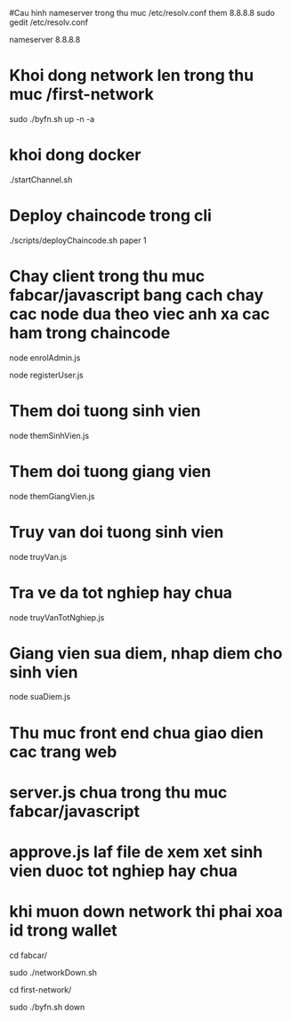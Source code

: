 #Cau hinh nameserver trong thu muc /etc/resolv.conf them 8.8.8.8
sudo gedit /etc/resolv.conf 

nameserver 8.8.8.8

# Khoi dong network len trong thu muc /first-network
sudo ./byfn.sh up -n -a

# khoi dong docker
./startChannel.sh

# Deploy chaincode trong cli
./scripts/deployChaincode.sh paper 1

# Chay client trong thu muc fabcar/javascript bang cach chay cac node dua theo viec anh xa cac ham trong chaincode
node enrolAdmin.js

node registerUser.js

# Them doi tuong sinh vien 
node themSinhVien.js 

# Them doi tuong giang vien 
node themGiangVien.js

# Truy van doi tuong sinh vien
node truyVan.js

# Tra ve da tot nghiep hay chua
node truyVanTotNghiep.js

# Giang vien sua diem, nhap diem cho sinh vien
node suaDiem.js


# Thu muc front end chua giao dien cac trang web
# server.js chua trong thu muc fabcar/javascript
# approve.js laf file de xem xet sinh vien duoc tot nghiep hay chua
# khi muon down network thi phai xoa id trong wallet 
cd fabcar/ 

sudo ./networkDown.sh

cd first-network/

sudo ./byfn.sh down


